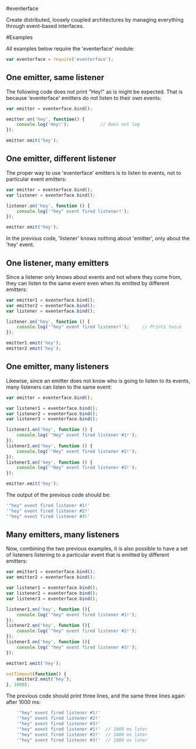 #eventerface

Create distributed, loosely coupled architectures by managing everything through event-based interfaces.

#Examples


All examples below require the 'eventerface' module:

``` js
var eventerface = require('eventerface');
```


## One emitter, same listener

The following code does not print "Hey!" as is might be expected. That is because 'eventerface' emitters do not listen to their own events:

``` js
var emitter = eventerface.bind();

emitter.on('hey', function() {
    console.log('Hey!');            // Does not log
});

emitter.emit('hey');
```


## One emitter, different listener

The proper way to use 'eventerface' emitters is to listen to events, not to particular event emitters:

``` js
var emitter = eventerface.bind();
var listener = eventerface.bind();

listener.on('hey', function () {
    console.log('"hey" event fired listener!');
});

emitter.emit('hey');
```

In the previous code, 'listener' knows nothing about 'emitter', only about the 'hey' event.


## One listener, many emitters

Since a listener only knows about events and not where they come from, they can listen to the same event even when its emitted by different emitters:

``` js
var emitter1 = eventerface.bind();
var emitter2 = eventerface.bind();
var listener = eventerface.bind();

listener.on('hey', function () {
    console.log('"hey" event fired listener!');     // Prints twice
});

emitter1.emit('hey');
emitter2.emit('hey');
```

## One emitter, many listeners

Likewise, since an emitter does not know who is going to listen to its events, many listeners can listen to the same event:

``` js
var emitter = eventerface.bind();

var listener1 = eventerface.bind();
var listener2 = eventerface.bind();
var listener3 = eventerface.bind();

listener1.on('hey', function () {
    console.log('"Hey" event fired listener #1!');
});
listener2.on('hey', function () {
    console.log('"Hey" event fired listener #2!');
});
listener3.on('hey', function () {
    console.log('"Hey" event fired listener #3!');
});

emitter.emit('hey');
```

The output of the previous code should be:
``` js
'"hey" event fired listener #1!'
'"hey" event fired listener #2!'
'"hey" event fired listener #3!'
```

## Many emitters, many listeners

Now, combining the two previous examples, it is also possible to have a set of listeners listening to a particular event that is emitted by different emitters:

``` js
var emitter1 = eventerface.bind();
var emitter2 = eventerface.bind();

var listener1 = eventerface.bind();
var listener2 = eventerface.bind();
var listener3 = eventerface.bind();

listener1.on('hey', function (){
    console.log('"hey" event fired listener #1!');
});
listener2.on('hey', function (){
    console.log('"hey" event fired listener #2!');
});
listener3.on('hey', function (){
    console.log('"hey" event fired listener #3!');
});

emitter1.emit('hey');

setTimeout(function() { 
    emitter2.emit('hey');
}, 1000);
```

The previous code should print three lines, and the same three lines again after 1000 ms: 
``` js
    '"hey" event fired listener #1!'
    '"hey" event fired listener #2!'
    '"hey" event fired listener #3!'
    '"hey" event fired listener #1!'  // 1000 ms later
    '"hey" event fired listener #2!'  // 1000 ms later
    '"hey" event fired listener #3!'  // 1000 ms later
```
